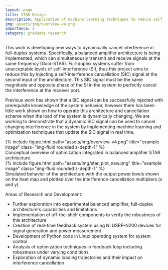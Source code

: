 ```yaml
---
layout: page
title: STAR Design
description: Application of machine learning techniques to reduce self interference in full-duplex system
img: assets/img/overview-v4.png
importance: 1
category: graduate research
---
```

This work is developing new ways to dynamically cancel interference in full-duplex systems. Specifically, a balanced amplifier architecture is 
being implemented, which can simultaneously transmit and receive signals at the same frequency (Gold-STAR). Full-duplex systems suffer from unacceptable levels 
of self-interference (SI), thus this project aims to reduce this by injecting a self-interference cancellation (SIC) signal at the second input of the architecture.
This SIC signal must be the same magnitude and opposite phase of the SI in the system to perfectly cancel the interference at the receiver port.

Previous work has shown that a SIC signal can be successfully injected with prerequisite knowledge of the system behavior, however there has been little work shown on how to 
operate this architecture and cancellation scheme when the load of the system is dynamically changing. We are working to demonstrate that a dynamic SIC signal can be used to cancel changing interference in the system by implementing machine learning and optimization techniques that update the SIC signal in real time.

<div class="row">
    <div class="col-sm mt-3 mt-md-0">
        {% include figure.html path="assets/img/overview-v4.png" title="example image" class="img-fluid rounded z-depth-1" %}
    </div>
</div>
<div class="caption">
    Conceptual overview of optimization integrated in balanced amplifier STAR architecture.
</div>

<div class="row">
    <div class="col-sm mt-2 mt-md-1">
        {% include figure.html path="assets/img/star_plot_new.png" title="example image" class="img-fluid rounded z-depth-1" %}
    </div>
</div>
<div class="caption">
    Simulated behavior of the architecture with the output power levels shown on the heat map and plotted over the interference cancellation multipliers (x and y).
</div>

Areas of Research and Development:
<ul>
<li> Further exploration into experimental balanced amplifier, full-duplex architecture's capabilities and limitations</li>
<li>Implementation of off-the-shelf components to verify the robustness of this architecture</li>
<li>Creation of real-time feedback system using NI USRP-N200 devices for signal generation and power measurement</li>
<li>Development of Python code in Linux operating system for system control</li>
<li>Analysis of optimization techniques in feedback loop including robustness under varying conditions</li>
<li>Exploration of dynamic loading trajectories and their impact on interference cancellation</li>
</ul>
